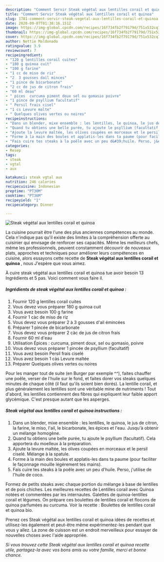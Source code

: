 ```yaml
---
description: "Comment Servir Steak végétal aux lentilles corail et quinoa"
title: "Comment Servir Steak végétal aux lentilles corail et quinoa"
slug: 1781-comment-servir-steak-vegetal-aux-lentilles-corail-et-quinoa
date: 2020-09-07T01:38:16.151Z
image: https://img-global.cpcdn.com/recipes/16f734fb2f79179d/751x532cq70/steak-vegetal-aux-lentilles-corail-et-quinoa-photo-principale-de-la-recette.jpg
thumbnail: https://img-global.cpcdn.com/recipes/16f734fb2f79179d/751x532cq70/steak-vegetal-aux-lentilles-corail-et-quinoa-photo-principale-de-la-recette.jpg
cover: https://img-global.cpcdn.com/recipes/16f734fb2f79179d/751x532cq70/steak-vegetal-aux-lentilles-corail-et-quinoa-photo-principale-de-la-recette.jpg
author: Nettie Maldonado
ratingvalue: 3.9
reviewcount: 7
recipeingredient:
- "120 g lentilles corail cuites"
- "180 g quinoa cuit"
- "100 g farine"
- "1 cc de miso de riz"
- "2  3 gousses dail minces"
- "1 pince de bicarbonate"
- "2 cc de jus de citron frais"
- "60 ml deau"
- " pices  curcuma piment doux sel ou gomasio poivre"
- "1 pince de psyllium facultatif"
- " Persil frais cisel"
- "1 cs Levure malte"
- " Quelques olives vertes ou noires"
recipeinstructions:
- "Dans un blender, mixe ensemble : les lentilles, le quinoa, le jus de citron, la farine, le miso, l&#39;ail, le bicarbonate, les épices et l&#39;eau. Jusqu&#39;à obtenir un mélange homogène."
- "Quand tu obtiens une belle purée, tu ajoute le psyllium (facultatif). Cela apportera du moelleux à la préparation."
- "Ajoute la levure maltée, les olives coupées en morceaux et le persil ciselé. Mélange à la spatule."
- "Forme à la main des boules et applatis-les dans ta paume (pour faciliter le façonnage mouille légèrement tes mains)."
- "Fais cuire tes steaks à la poêle avec un peu d&#39;huile. Perso, j&#39;utilise de l&#39;huile de coco."
categories:
- Resep
tags:
- steak
- vgtal
- aux

katakunci: steak vgtal aux 
nutrition: 246 calories
recipecuisine: Indonesian
preptime: "PT30M"
cooktime: "PT36M"
recipeyield: "1"
recipecategory: Dinner

---
```



![Steak végétal aux lentilles corail et quinoa](https://img-global.cpcdn.com/recipes/16f734fb2f79179d/751x532cq70/steak-vegetal-aux-lentilles-corail-et-quinoa-photo-principale-de-la-recette.jpg)

La cuisine pourrait être l'une des plus anciennes compétences au monde. Cela n'indique pas qu'il existe des limites à la compréhension offerte au cuisinier qui envisage de renforcer ses capacités. Même les meilleurs chefs, même les professionnels, peuvent constamment découvrir de nouveaux plats, approches et techniques pour améliorer leurs compétences en cuisine, alors essayons cette recette de <strong> Steak végétal aux lentilles corail et quinoa </strong>, nous J'espère que vous aimez.

<!--inarticleads1-->

À cuire steak végétal aux lentilles corail et quinoa tue avoir besoin 13 Ingrédients et 5 pas. Voici comment vous faire il.

##### Ingrédients de steak végétal aux lentilles corail et quinoa :

1. Fournir 120 g lentilles corail cuites
1. Vous devez vous préparer 180 g quinoa cuit
1. Vous avez besoin 100 g farine
1. Fournir 1 càc de miso de riz
1. Vous devez vous préparer 2 à 3 gousses d&#39;ail émincées
1. Préparer 1 pincée de bicarbonate
1. Vous devez vous préparer 2 càc de jus de citron frais
1. Fournir 60 ml d&#39;eau
1. Utilisation  Épices : curcuma, piment doux, sel ou gomasio, poivre
1. Vous devez vous préparer 1 pincée de psyllium (facultatif)
1. Vous avez besoin  Persil frais ciselé
1. Vous avez besoin 1 càs Levure maltée
1. Préparer  Quelques olives vertes ou noires


Pour les manger tout de suite (en Burger par exemple ^^), faites chauffer une poêle, verser de l&#39;huile sur le fond, et faites dorer vos steaks quelques minutes de chaque côté (il faut qu&#39;ils soient bien dorés). La lentille corail, et plus généralement les lentilles sont une véritable mine de nutriments ! Tout d&#39;abord, les lentilles contiennent des fibres qui expliquent leur faible apport glycémique. C&#39;est presque autant que les asperges. 

<!--inarticleads2-->

##### Steak végétal aux lentilles corail et quinoa instructions :

1. Dans un blender, mixe ensemble : les lentilles, le quinoa, le jus de citron, la farine, le miso, l&#39;ail, le bicarbonate, les épices et l&#39;eau. Jusqu&#39;à obtenir un mélange homogène.
1. Quand tu obtiens une belle purée, tu ajoute le psyllium (facultatif). Cela apportera du moelleux à la préparation.
1. Ajoute la levure maltée, les olives coupées en morceaux et le persil ciselé. Mélange à la spatule.
1. Forme à la main des boules et applatis-les dans ta paume (pour faciliter le façonnage mouille légèrement tes mains).
1. Fais cuire tes steaks à la poêle avec un peu d&#39;huile. Perso, j&#39;utilise de l&#39;huile de coco.


Formez de petits steaks avec chaque portion du mélange à base de lentilles et de pois chiches. Les meilleures recettes de Lentilles corail avec Quinoa notées et commentées par les internautes. Galettes de quinoa-lentilles corail et légumes. On prépare ces boulettes de lentilles corail et flocons de quinoa parfumées au curcuma. Voir la recette : Boulettes de lentilles corail et quinoa bio. 

<!--inarticleads1-->

<p>
Prenez ces Steak végétal aux lentilles corail et quinoa idées de recettes et utilisez-les également et peut-être même expérimentez-les pendant que vous y allez. La zone de cuisson est un endroit merveilleux pour essayer de nouvelles choses avec l'aide appropriée.
</p>

<p>
<i>Si vous trouvez cette Steak végétal aux lentilles corail et quinoa recette utile, partagez-la avec vos bons amis ou votre famille, merci et bonne chance.</i>
</p>
